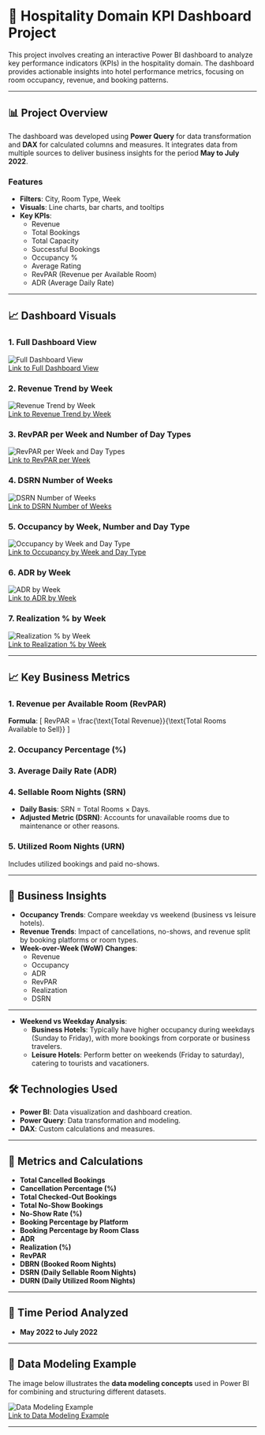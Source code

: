 # 🏨 **Hospitality Domain KPI Dashboard Project**

This project involves creating an interactive Power BI dashboard to analyze key performance indicators (KPIs) in the hospitality domain. The dashboard provides actionable insights into hotel performance metrics, focusing on room occupancy, revenue, and booking patterns.

---

## 📊 **Project Overview**

The dashboard was developed using **Power Query** for data transformation and **DAX** for calculated columns and measures. It integrates data from multiple sources to deliver business insights for the period **May to July 2022**.

### **Features**
- **Filters**: City, Room Type, Week
- **Visuals**: Line charts, bar charts, and tooltips
- **Key KPIs**:
  - Revenue
  - Total Bookings
  - Total Capacity
  - Successful Bookings
  - Occupancy %
  - Average Rating
  - RevPAR (Revenue per Available Room)
  - ADR (Average Daily Rate)

---

## 📈 **Dashboard Visuals**

### 1. **Full Dashboard View**  
![Full Dashboard View](https://github.com/user-attachments/assets/34710641-98b2-48e0-90d2-99490794f2b8)  
[Link to Full Dashboard View](https://github.com/user-attachments/assets/34710641-98b2-48e0-90d2-99490794f2b8)

### 2. **Revenue Trend by Week**  
![Revenue Trend by Week](https://github.com/user-attachments/assets/a7072ad0-24d3-433d-a9a2-e47c5683a5d1)  
[Link to Revenue Trend by Week](https://github.com/user-attachments/assets/a7072ad0-24d3-433d-a9a2-e47c5683a5d1)

### 3. **RevPAR per Week and Number of Day Types**  
![RevPAR per Week and Day Types](https://github.com/user-attachments/assets/5b18b51f-7ba4-4776-9511-9e06497e985b)  
[Link to RevPAR per Week](https://github.com/user-attachments/assets/5b18b51f-7ba4-4776-9511-9e06497e985b)

### 4. **DSRN Number of Weeks**  
![DSRN Number of Weeks](https://github.com/user-attachments/assets/a41f57dd-a797-4130-b37e-d947429276a0)  
[Link to DSRN Number of Weeks](https://github.com/user-attachments/assets/a41f57dd-a797-4130-b37e-d947429276a0)

### 5. **Occupancy by Week, Number and Day Type**  
![Occupancy by Week and Day Type](https://github.com/user-attachments/assets/1662c6d8-c4ee-4019-ac1d-28c58e24f307)  
[Link to Occupancy by Week and Day Type](https://github.com/user-attachments/assets/1662c6d8-c4ee-4019-ac1d-28c58e24f307)

### 6. **ADR by Week**  
![ADR by Week](https://github.com/user-attachments/assets/4c9f9576-f023-4164-8527-5db76d5af17e)  
[Link to ADR by Week](https://github.com/user-attachments/assets/4c9f9576-f023-4164-8527-5db76d5af17e)

### 7. **Realization % by Week**  
![Realization % by Week](https://github.com/user-attachments/assets/e32dff0f-db9a-4f15-b9d1-457557a993e9)  
[Link to Realization % by Week](https://github.com/user-attachments/assets/e32dff0f-db9a-4f15-b9d1-457557a993e9)

---

## 📈 **Key Business Metrics**

### 1. **Revenue per Available Room (RevPAR)**
   **Formula**:
   \[
   RevPAR = \frac{\text{Total Revenue}}{\text{Total Rooms Available to Sell}}
   \]

### 2. **Occupancy Percentage (%)**

### 3. **Average Daily Rate (ADR)**

### 4. **Sellable Room Nights (SRN)**
   - **Daily Basis**: SRN = Total Rooms × Days.
   - **Adjusted Metric (DSRN)**: Accounts for unavailable rooms due to maintenance or other reasons.

### 5. **Utilized Room Nights (URN)**
   Includes utilized bookings and paid no-shows.

---

## 🚦 **Business Insights**

- **Occupancy Trends**: Compare weekday vs weekend (business vs leisure hotels).
- **Revenue Trends**: Impact of cancellations, no-shows, and revenue split by booking platforms or room types.
- **Week-over-Week (WoW) Changes**:
  - Revenue
  - Occupancy
  - ADR
  - RevPAR
  - Realization
  - DSRN

---
- **Weekend vs Weekday Analysis**:  
  - **Business Hotels**: Typically have higher occupancy during weekdays (Sunday to Friday), with more bookings from corporate or business travelers.
  - **Leisure Hotels**: Perform better on weekends (Friday to saturday), catering to tourists and vacationers.
## 🛠️ **Technologies Used**

- **Power BI**: Data visualization and dashboard creation.
- **Power Query**: Data transformation and modeling.
- **DAX**: Custom calculations and measures.

---

## 🚀 **Metrics and Calculations**

- **Total Cancelled Bookings**
- **Cancellation Percentage (%)**
- **Total Checked-Out Bookings**
- **Total No-Show Bookings**
- **No-Show Rate (%)**
- **Booking Percentage by Platform**
- **Booking Percentage by Room Class**
- **ADR**
- **Realization (%)**
- **RevPAR**
- **DBRN (Booked Room Nights)**
- **DSRN (Daily Sellable Room Nights)**
- **DURN (Daily Utilized Room Nights)**

---

## 📅 **Time Period Analyzed**

- **May 2022 to July 2022**

---

## 🔗 **Data Modeling Example**

The image below illustrates the **data modeling concepts** used in Power BI for combining and structuring different datasets.

![Data Modeling Example](https://github.com/user-attachments/assets/19788116-6b01-4af1-aece-efe5c4e14fb3)  
[Link to Data Modeling Example](https://github.com/user-attachments/assets/19788116-6b01-4af1-aece-efe5c4e14fb3)

---

